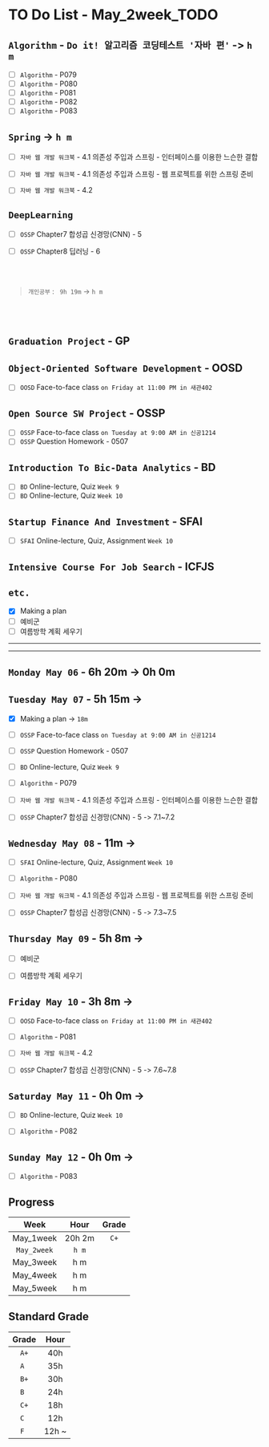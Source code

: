 # TO Do List - May_2week_TODO

## `Algorithm` - `Do it! 알고리즘 코딩테스트 '자바 편'` -> `h m`
- [ ] `Algorithm` - P079
- [ ] `Algorithm` - P080
- [ ] `Algorithm` - P081
- [ ] `Algorithm` - P082
- [ ] `Algorithm` - P083

## `Spring` -> `h m`
- [ ] `자바 웹 개발 워크북` - 4.1 의존성 주입과 스프링 - 인터페이스를 이용한 느슨한 결합
- [ ] `자바 웹 개발 워크북` - 4.1 의존성 주입과 스프링 - 웹 프로젝트를 위한 스프링 준비
- [ ] `자바 웹 개발 워크북` - 4.2


## `DeepLearning`
- [ ] `OSSP` Chapter7 합성곱 신경망(CNN) - 5

- [ ] `OSSP` Chapter8 딥러닝 - 6

<br><br>

> `개인공부` : ` 9h 19m` -> `h m`

<br><br>

<!-- ## `Java`
## `OPIc`
## `Stock`
## `React` -->


## `Graduation Project` - GP


## `Object-Oriented Software Development` - OOSD
<!-- - [ ] `OOSD` Face-to-face class `on Monday at 1:00 PM in 새관402` -->
- [ ] `OOSD` Face-to-face class `on Friday at 11:00 PM in 새관402`

## `Open Source SW Project` - OSSP
- [ ] `OSSP` Face-to-face class `on Tuesday at 9:00 AM in 신공1214`
- [ ] `OSSP` Question Homework - 0507
<!-- - [ ] `OSSP` Face-to-face class `on Thursday at 9:00 AM in 신공1214` -->

## `Introduction To Bic-Data Analytics` - BD
- [ ] `BD` Online-lecture, Quiz  `Week 9`
- [ ] `BD` Online-lecture, Quiz  `Week 10`

## `Startup Finance And Investment` - SFAI
- [ ] `SFAI` Online-lecture, Quiz, Assignment `Week 10`

## `Intensive Course For Job Search` - ICFJS
<!-- - [ ] `ICFJS` Face-to-face `Week 11`
- [ ] `ICFJS` - Assignment3 `until June 20`
- [ ] `ICFJS` - Assignment4 `until June 20` -->

## `etc.`
- [x] Making a plan
- [ ] 예비군
- [ ] 여름방학 계획 세우기

---
---

## `Monday May 06` - 6h 20m -> 0h 0m



## `Tuesday May 07` - 5h 15m -> 
- [x] Making a plan -> `18m`
- [ ] `OSSP` Face-to-face class `on Tuesday at 9:00 AM in 신공1214`
- [ ] `OSSP` Question Homework - 0507
- [ ] `BD` Online-lecture, Quiz  `Week 9`
- [ ] `Algorithm` - P079
- [ ] `자바 웹 개발 워크북` - 4.1 의존성 주입과 스프링 - 인터페이스를 이용한 느슨한 결합
- [ ] `OSSP` Chapter7 합성곱 신경망(CNN) - 5 -> 7.1~7.2


## `Wednesday May 08` - 11m -> 
- [ ] `SFAI` Online-lecture, Quiz, Assignment `Week 10`
- [ ] `Algorithm` - P080
- [ ] `자바 웹 개발 워크북` - 4.1 의존성 주입과 스프링 - 웹 프로젝트를 위한 스프링 준비
- [ ] `OSSP` Chapter7 합성곱 신경망(CNN) - 5 -> 7.3~7.5


## `Thursday May 09` - 5h 8m -> 
- [ ] 예비군
- [ ] 여름방학 계획 세우기


## `Friday May 10` - 3h 8m -> 
- [ ] `OOSD` Face-to-face class `on Friday at 11:00 PM in 새관402`
- [ ] `Algorithm` - P081
- [ ] `자바 웹 개발 워크북` - 4.2
- [ ] `OSSP` Chapter7 합성곱 신경망(CNN) - 5 -> 7.6~7.8


## `Saturday May 11` - 0h 0m -> 
- [ ] `BD` Online-lecture, Quiz  `Week 10`
- [ ] `Algorithm` - P082


## `Sunday May 12` - 0h 0m -> 
- [ ] `Algorithm` - P083




## Progress
| Week | Hour | Grade |
|:---:|:---:|:---:|
|May_1week|20h 2m|`C+`|
|`May_2week`|`h m`||
|May_3week|h m||
|May_4week|h m||
|May_5week|h m||


## Standard Grade
| Grade | Hour |
|:---:|:---:|
|`A+`|40h|
|`A `|35h|
|`B+`|30h|
|`B `|24h|
|`C+`|18h|
|`C `|12h|
|`F `|12h ~|
